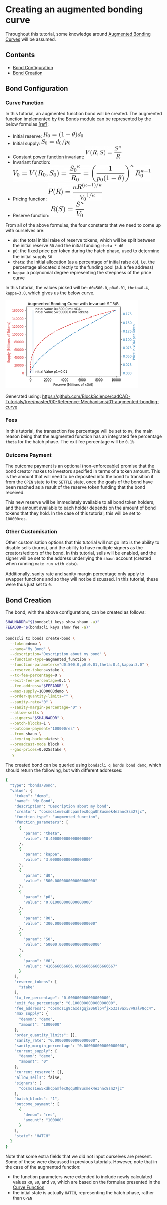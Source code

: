 # Creating an augmented bonding curve

Throughout this tutorial, some knowledge around [Augmented Bonding Curves](https://medium.com/giveth/deep-dive-augmented-bonding-curves-3f1f7c1fa751) will be assumed.

## Contents

- [Bond Configuration](#bond-configuration)
- [Bond Creation](#bond-creation)

## Bond Configuration

### Curve Function

In this tutorial, an augmented function bond will be created. The augmented function implemented by the Bonds module can be represented by the below formulas [\[ref\]](https://medium.com/giveth/deep-dive-augmented-bonding-curves-3f1f7c1fa751):

- Initial reserve:
  <img alt="initial reserve" src="./img/augmented1.png" height="20"/>
- Initial supply:
  <img alt="initial supply" src="./img/augmented2.png" height="20"/>
- Constant power function invariant:
  <img alt="constant power" src="./img/augmented3.png" height="40"/>
- Invariant function:
  <img alt="invariant function" src="./img/augmented4.png" height="55"/>
- Pricing function:
  <img alt="pricing function" src="./img/augmented5.png" height="55"/>
- Reserve function:
  <img alt="reserve function" src="./img/augmented6.png" height="50"/>

From all of the above formulas, the four constants that we need to come up with ourselves are:
- `d0`: the total initial raise of reserve tokens, which will be split between the initial reserve `R0` and the initial funding `theta * d0`
- `p0`: the fixed price per token during the hatch phase, used to determine the initial supply `S0`
- `theta`: the initial allocation (as a percentage of initial raise `d0`), i.e. the percentage allocated directly to the funding pool (a.k.a fee address)
- `kappa`: a polynomial degree representing the steepness of the price curve

In this tutorial, the values picked will be: `d0=500.0`, `p0=0.01`, `theta=0.4`, `kappa=3.0`, which gives us the below curve.

<img alt="augmented graph" src="./img/augmented7.png"/>

Generated using: https://github.com/BlockScience/cadCAD-Tutorials/tree/master/00-Reference-Mechanisms/01-augmented-bonding-curve

### Fees

In this tutorial, the transaction fee percentage will be set to `0%`, the main reason being that the augmented function has an integrated fee percentage `theta` for the hatch phase. The exit fee percentage will be `0.1%`

### Outcome Payment

The outcome payment is an optional (non-enforceable) promise that the bond creator makes to investors specified in terms of a token amount. This is the amount that will need to be deposited into the bond to transition it from the `OPEN` state to the `SETTLE` state, once the goals of the bond have been reached as a result of the reserve token funding that the bond received.

This new reserve will be immediately available to all bond token holders, and the amount available to each holder depends on the amount of bond tokens that they hold. In the case of this tutorial, this will be set to `100000res`.

### Other Customisation

Other customisation options that this tutorial will not go into is the ability to disable sells (burns), and the ability to have multiple signers as the creators/editors of the bond. In this tutorial, sells will be enabled, and the signer will be set to the address underlying the `shaun` account (created when running `make run_with_data`).

Additionally, sanity rate and sanity margin percentage only apply to swapper functions and so they will not be discussed. In this tutorial, these were thus just set to `0`.

## Bond Creation

The bond, with the above configurations, can be created as follows:

```bash
SHAUNADDR="$(bondscli keys show shaun -a)"
FEEADDR="$(bondscli keys show fee -a)"

bondscli tx bonds create-bond \
  --token=demo \
  --name="My Bond" \
  --description="Description about my bond" \
  --function-type=augmented_function \
  --function-parameters="d0:500.0,p0:0.01,theta:0.4,kappa:3.0" \
  --reserve-tokens=stake \
  --tx-fee-percentage=0 \
  --exit-fee-percentage=0.1 \
  --fee-address="$FEEADDR" \
  --max-supply=1000000demo \
  --order-quantity-limits="" \
  --sanity-rate="0" \
  --sanity-margin-percentage="0" \
  --allow-sells \
  --signers="$SHAUNADDR" \
  --batch-blocks=1 \
  --outcome-payment="100000res" \
  --from shaun \
  --keyring-backend=test \
  --broadcast-mode block \
  --gas-prices=0.025stake \
  -y
```

The created bond can be queried using `bondscli q bonds bond demo`, which should return the following, but with different addresses:

```bash
{
  "type": "bonds/Bond",
  "value": {
    "token": "demo",
    "name": "My Bond",
    "description": "Description about my bond",
    "creator": "cosmos1ew5xdhcpamfex0qqu0h8usmek4e3nnc8sm27jc",
    "function_type": "augmented_function",
    "function_parameters": [
      {
        "param": "theta",
        "value": "0.400000000000000000"
      },
      {
        "param": "kappa",
        "value": "3.000000000000000000"
      },
      {
        "param": "d0",
        "value": "500.000000000000000000"
      },
      {
        "param": "p0",
        "value": "0.010000000000000000"
      },
      {
        "param": "R0",
        "value": "300.000000000000000000"
      },
      {
        "param": "S0",
        "value": "50000.000000000000000000"
      },
      {
        "param": "V0",
        "value": "416666666666.666666666666666667"
      }
    ],
    "reserve_tokens": [
      "stake"
    ],
    "tx_fee_percentage": "0.000000000000000000",
    "exit_fee_percentage": "0.100000000000000000",
    "fee_address": "cosmos1g9caxdsgqj2060lp4fjx533svax57v9alv8qc4",
    "max_supply": {
      "denom": "demo",
      "amount": "1000000"
    },
    "order_quantity_limits": [],
    "sanity_rate": "0.000000000000000000",
    "sanity_margin_percentage": "0.000000000000000000",
    "current_supply": {
      "denom": "demo",
      "amount": "0"
    },
    "current_reserve": [],
    "allow_sells": false,
    "signers": [
      "cosmos1ew5xdhcpamfex0qqu0h8usmek4e3nnc8sm27jc"
    ],
    "batch_blocks": "1",
    "outcome_payment": [
      {
        "denom": "res",
        "amount": "100000"
      }
    ],
    "state": "HATCH"
  }
}
```

Note that some extra fields that we did not input ourselves are present. Some of these were discussed in previous tutorials. However, note that in the case of the augmented function:
- the function parameters were extended to include newly calculated values `R0`, `S0`, and `V0`, which are based on the formulae presented in the [Curve Function](#curve-function)
- the intial state is actually `HATCH`, representing the hatch phase, rather than `OPEN`
